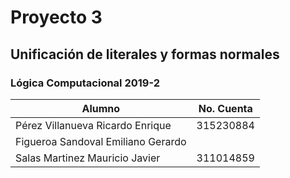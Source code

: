 # Proyecto 3
## Unificación de literales y formas normales
### Lógica Computacional 2019-2

| Alumno        | No. Cuenta |
| ------------- | ------------- |
| Pérez Villanueva Ricardo Enrique   | 315230884  |
| Figueroa Sandoval Emiliano Gerardo |   |
| Salas Martinez Mauricio Javier  | 311014859  |
